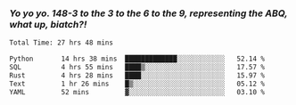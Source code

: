 ### ***Yo yo yo. 148-3 to the 3 to the 6 to the 9, representing the ABQ, what up, biatch?!***

<!--START_SECTION:waka-->

```txt
Total Time: 27 hrs 48 mins

Python       14 hrs 38 mins  █████████████░░░░░░░░░░░░   52.14 %
SQL          4 hrs 55 mins   ████▒░░░░░░░░░░░░░░░░░░░░   17.57 %
Rust         4 hrs 28 mins   ████░░░░░░░░░░░░░░░░░░░░░   15.97 %
Text         1 hr 26 mins    █▒░░░░░░░░░░░░░░░░░░░░░░░   05.12 %
YAML         52 mins         ▓░░░░░░░░░░░░░░░░░░░░░░░░   03.10 %
```

<!--END_SECTION:waka-->

<!--
**AJMC2002/AJMC2002** is a ✨ _special_ ✨ repository because its `README.md` (this file) appears on your GitHub profile.

Here are some ideas to get you started:

- 🔭 I’m currently working on ...
- 🌱 I’m currently learning ...
- 👯 I’m looking to collaborate on ...
- 🤔 I’m looking for help with ...
- 💬 Ask me about ...
- 📫 How to reach me: ...
- 😄 Pronouns: ...
- ⚡ Fun fact: ...
-->
